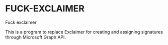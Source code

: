 # FUCK-EXCLAIMER
Fuck exclaimer


This is a program to replace Exclaimer for creating and assigning signatures through Microsoft Graph API.

